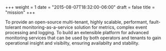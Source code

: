 +++
weight = 1
date = "2015-08-07T18:32:00-06:00"
draft = false
title = "mission"
+++

To provide an open-source multi-tenant, highly scalable, performant, fault-tolerant monitoring-as-a-service solution for metrics, complex event processing and logging. <!--more--> To build an extensible platform for advanced monitoring services that can be used by both operators and tenants to gain operational insight and visibilty, ensuring availabilty and stability.
